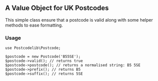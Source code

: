 ## A Value Object for UK Postcodes

This simple class ensure that a postcode is valid along with some helper methods to ease formatting.

### Usage

```
use Postcodelib\Postcode;

$postcode = new Postcode('B55SE');
$postcode->valid(); // returns true
$postcode->postcode(); // returns a normalised string: B5 5SE
$postcode->prefix(); // returns B5
$postcode->suffix(); // returns 5SE
```